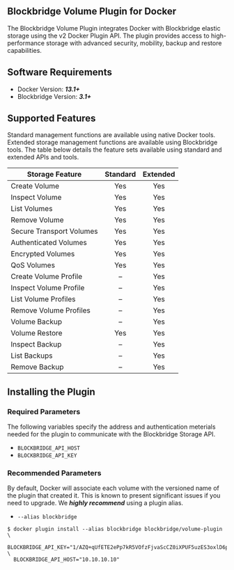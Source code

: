 ## Blockbridge Volume Plugin for Docker

The Blockbridge Volume Plugin integrates Docker with Blockbridge
elastic storage using the v2 Docker Plugin API. The plugin provides
access to high-performance storage with advanced security, mobility,
backup and restore capabilities.

## Software Requirements

- Docker Version: ***13.1+***
- Blockbridge Version: ***3.1+***

## Supported Features

Standard management functions are available using native Docker
tools. Extended storage management functions are available using
Blockbridge tools. The table below details the feature sets available
using standard and extended APIs and tools.

| Storage Feature          | Standard         | Extended |
| ------------------------ | :------------: | :-----------------: |
| Create Volume            | Yes            | Yes |
| Inspect Volume           | Yes            | Yes |
| List Volumes             | Yes            | Yes |
| Remove Volume            | Yes            | Yes |
| Secure Transport Volumes | Yes            | Yes |
| Authenticated Volumes    | Yes            | Yes |
| Encrypted Volumes        | Yes            | Yes |
| QoS Volumes              | Yes            | Yes |
| Create Volume Profile    | –              | Yes |
| Inspect Volume Profile   | –              | Yes |
| List Volume Profiles     | –              | Yes |
| Remove Volume Profiles   | –              | Yes |
| Volume Backup            | –              | Yes |
| Volume Restore           | Yes            | Yes |
| Inspect Backup           | –              | Yes |
| List Backups             | –              | Yes |
| Remove Backup            | –              | Yes |


## Installing the Plugin

### Required Parameters
The following variables specify the address and authentication meterials
needed for the plugin to communicate with the Blockbridge Storage API.
- ````BLOCKBRIDGE_API_HOST ````
- ````BLOCKBRIDGE_API_KEY````

### Recommended Parameters

By default, Docker will associate each volume with the versioned name
of the plugin that created it. This is known to present significant
issues if you need to upgrade. We ***highly recommend*** using a
plugin alias.

- ````--alias blockbridge````

````
$ docker plugin install --alias blockbridge blockbridge/volume-plugin \
  BLOCKBRIDGE_API_KEY="1/AZQ+qUfETE2ePp7kR5VOfzFjvaScCZ0iXPUF5uzES3oxlD6pR8RNDA" \
  BLOCKBRIDGE_API_HOST="10.10.10.10"
````
